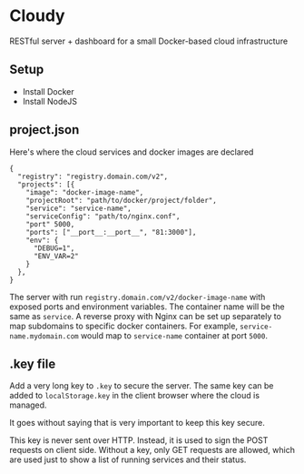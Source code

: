 # Cloudy

RESTful server + dashboard for a small Docker-based cloud infrastructure

## Setup

- Install Docker
- Install NodeJS

## project.json

Here's where the cloud services and docker images are declared

```
{
  "registry": "registry.domain.com/v2",
  "projects": [{
    "image": "docker-image-name",
    "projectRoot": "path/to/docker/project/folder",
    "service": "service-name",
    "serviceConfig": "path/to/nginx.conf",
    "port" 5000,
    "ports": ["__port__:__port__", "81:3000"],
    "env": {
      "DEBUG=1",
      "ENV_VAR=2"
    }
  },
}
```

The server with run `registry.domain.com/v2/docker-image-name` with exposed ports and environment variables.
The container name will be the same as `service`.
A reverse proxy with Nginx can be set up separately to map subdomains to specific docker containers.
For example, `service-name.mydomain.com` would map to `service-name` container at port `5000`.

## .key file

Add a very long key to `.key` to secure the server.
The same key can be added to `localStorage.key` in the client browser where the cloud is managed.

It goes without saying that is very important to keep this key secure.

This key is never sent over HTTP. Instead, it is used to sign the POST requests on client side.
Without a key, only GET requests are allowed, which are used just to show a list of running services and their status.
